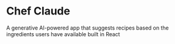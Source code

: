 # Chef Claude
A generative AI-powered app that suggests recipes based on the ingredients users have available built in React
